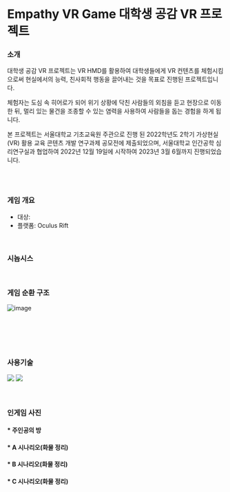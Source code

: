 # Empathy VR Game 대학생 공감 VR 프로젝트

### 소개
대학생 공감 VR 프로젝트는 VR HMD를 활용하여 대학생들에게 VR 컨텐츠를 체험시킴으로써 현실에서의 능력, 친사회적 행동을 끌어내는 것을 목표로 진행된 프로젝트입니다.

체험자는 도심 속 히어로가 되어 위기 상황에 닥친 사람들의 외침을 듣고 현장으로 이동한 뒤, 멀리 있는 물건을 조종할 수 있는 염력을 사용하여 사람들을 돕는 경험을 하게 됩니다.

본 프로젝트는 서울대학교 기초교육원 주관으로 진행 된 2022학년도 2학기 가상현실(VR) 활용 교육 콘텐츠 개발 연구과제 공모전에 제출되었으며, 서울대학교 인간공학 심리연구실과 협업하여 2022년 12월 19일에 시작하여 2023년 3월 6월까지 진행되었습니다.

<br/>
<br/>

### 게임 개요
* 대상: 
* 플랫폼: Oculus Rift

<br/>

### 시놉시스

<br/>

### 게임 순환 구조
![image](https://github.com/JeonSeaStar/Empathy--VR-2Team/assets/88014706/1a699e78-7327-4c27-b8f7-f51adc2d9d1c)

<br/>
<br/>


<br/>
<br/>

### 사용기술
<div>
<img src="https://img.shields.io/badge/Unity-000000?style=flat-square&logo=Unity&logoColor=white"/>
<img src="https://img.shields.io/badge/C Sharp-239120?style=flat-square&logo=CSharp&logoColor=white"/>
</div>
 
<br/>
<br/>

### 인게임 사진
#### * 주인공의 방
#### * A 시나리오(화물 정리)
#### * B 시나리오(화물 정리)
#### * C 시나리오(화물 정리)
<br/> 
